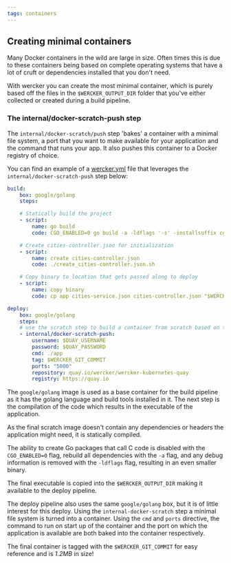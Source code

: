 ```yaml
---
tags: containers
---
```


## Creating minimal containers

Many Docker containers in the wild are large in size. Often times this
is due to these containers being based on complete operating systems
that have a lot of cruft or dependencies installed that you don't need.

With wercker you can create the most minimal container, which is purely
based off the files in the `$WERCKER_OUTPUT_DIR` folder that you've
either collected or created during a build pipeline.

### The internal/docker-scratch-push step

The `internal/docker-scratch/push` step 'bakes' a container with a
minimal file system, a port that you want to make available for your
application and the command that runs your app. It also pushes this
container to a Docker registry of choice.

You can find an example of a [wercker.yml](/docs/wercker-yml/index.html)
file that leverages the `internal/docker-scratch-push` step below:

```yaml
build:
    box: google/golang
    steps:

    # Statically build the project
    - script:
        name: go build
        code: CGO_ENABLED=0 go build -a -ldflags '-s' -installsuffix cgo -o app .

    # Create cities-controller.json for initialization
    - script:
        name: create cities-controller.json
        code: ./create_cities-controller.json.sh

    # Copy binary to location that gets passed along to deploy
    - script:
        name: copy binary
        code: cp app cities-service.json cities-controller.json "$WERCKER_OUTPUT_DIR"

deploy:
    box: google/golang
    steps:
    # use the scratch step to build a container from scratch based on the files present
    - internal/docker-scratch-push:
        username: $QUAY_USERNAME
        password: $QUAY_PASSWORD
        cmd: ./app
        tag: $WERCKER_GIT_COMMIT
        ports: "5000"
        repository: quay.io/wercker/wercker-kubernetes-quay
        registry: https://quay.io
```

The `google/golang` image is used as a base container for the build pipeline as
it has the golang language and build tools installed in it. The next
step is the compilation of the code which results in the executable of
the application.

As the final scratch image doesn't contain any dependencies or headers
the application might need, it is statically compiled.

The ability to create Go packages that call C code is disabled with the
`CGO_ENABLED=0` flag, rebuild all dependencies with the `-a` flag, and any
debug information is removed with the `-ldflags` flag, resulting in an even smaller binary.

The final executable is copied into the `$WERCKER_OUTPUT_DIR` making it
available to the deploy pipeline.

The deploy pipeline also uses the same `google/golang` box, but it is of
little interest for this deploy. Using the `internal-docker-scratch`
step a minimal file system is turned into a container. Using the `cmd`
and `ports` directive, the command to run on start up of the container
and the port on which the application is available are both baked into
the container respectively.

The final container is tagged with the `$WERCKER_GIT_COMMIT` for easy
reference and is *1.2MB* in size!

